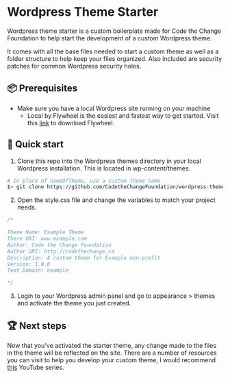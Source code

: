 # Wordpress Theme Starter

Wordpress theme starter is a custom boilerplate made for Code the Change Foundation to help start the development of a custom Wordpress theme.

It comes with all the base files needed to start a custom theme as well as a folder structure to help keep your files organized. Also included are security patches for common Wordpress security holes.

## :package: Prerequisites
* Make sure you have a local Wordpress site running on your machine
  * Local by Flywheel is the easiest and fastest way to get started. Visit this [link](https://local.getflywheel.com/) to download Flywheel.

## :rocket: Quick start
1. Clone this repo into the Wordpress themes directory in your local Wordpress installation. This is located in wp-content/themes.

```bash
# In place of nameOfTheme, use a custom theme name
$> git clone https://github.com/CodetheChangeFoundation/wordpress-theme-starter.git nameOfTheme
```

2. Open the style.css file and change the variables to match your project needs.

```css
/*

Theme Name: Example Theme
There URI: www.example.com
Author: Code the Change Foundation
Author URI: http://codethechange.ca
Description: A custom theme for Example non-profit
Version: 1.0.0
Text Domain: example

*/
```

3. Login to your Wordpress admin panel and go to appearance > themes and activate the theme you just created.

## :trophy: Next steps
Now that you've activated the starter theme, any change made to the files in the theme will be reflected on the site.
There are a number of resources you can visit to help you develop your custom theme, I would recommend [this](https://www.youtube.com/playlist?list=PLriKzYyLb28nUFbe0Y9d-19uVkOnhYxFE) YouTube series.

